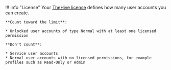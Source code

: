 !!! info "License"
    Your [TheHive license](/thehive/installation/licenses/about-licenses/) defines how many user accounts you can create.  

    **Count toward the limit**:  

    * Unlocked user accounts of type Normal with at least one licensed permission  

    **Don't count**:  
    
    * Service user accounts  
    * Normal user accounts with no licensed permissions, for example profiles such as Read-Only or Admin